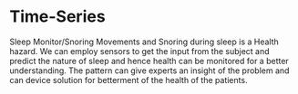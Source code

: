 # Time-Series
Sleep Monitor/Snoring
Movements and Snoring during sleep is a Health hazard.
We can employ sensors to get the input from the subject and predict the nature of sleep and hence health can be monitored for a better understanding.
The pattern can give experts an insight of the problem and can device solution for betterment of the health of the patients.

